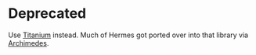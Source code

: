 # Deprecated

Use [Titanium](https://github.com/clojurewerkz/titanium) instead. 
Much of Hermes got ported over into that library via [Archimedes](https://github.com/clojurewerkz/archimedes). 
